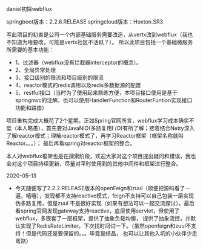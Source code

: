 daniel初探webflux

springboot版本：2.2.6.RELEASE
springcloud版本：Hoxton.SR3

写此项目的初衷是公司一个内部基础服务需要改造，从vertx改到webflux（我也不知道为啥要改，可能是vertx社区不活跃？）。
所以此项目包括一个基础微服务所需要的基本功能：
* 1、过滤器（webflux没有拦截器interceptor的概念）。
* 2、全局异常处理
* 3、接口级别的限流和项目级别的限流
* 4、reactor模式的redis调用以及redis多数据源的配置
* 5、restful接口（当时为了使用起来熟练方便，本项目接口使用是基于springmvc的注解。也可以使用HandlerFunction和RouterFuntion实现接口功能和路由）

项目重构完成大概花了2个星期。正如Spring官网所言，webflux学习成本确实不低（本人略愚），首先要对JavaNIO(多路复用I
/O)有所了解；接着结合Netty深入了解reactor模式；理解reactor模式了，再学习Reactor框架（框架名称就叫Reactor。。。）；
最后再看spring对reactor框架的整合。

本人对webflux框架也是在探索阶段，欢迎大家对这个项目提出疑问和错误，我也会对这个项目持续更新，尽量对平时使用到的其他中间件和框架进行整合。

2020-05-13
* 今天随便写了2.2.2.RELEASE版本的openFeign和zuul（顺便把源码看了一遍，嘻嘻），发现都不支持reactive模式，feign不支持可以自己包装一层实现伪多路复用，但是zuul
不是很好实现（如果有想法可以一起交流探讨）。最后看spring官网发现gateway支持reactive，底层使用servlet，但使用了webflux，多嵌套了一层框架，提供了抽象负载均衡，
提供了抽象流控，并默认实现了RedisRateLimiter。下次找时间试一下。（虽然openfeign和zuul不支持！但是代码还是要保留的。。。毕竟是结晶，
也可以让其他入坑的小伙伴少走弯路）